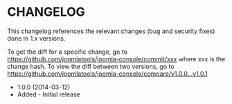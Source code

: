 CHANGELOG
=========

This changelog references the relevant changes (bug and security fixes) done
in 1.x versions.

To get the diff for a specific change, go to https://github.com/joomlatools/joomla-console/commit/xxx where xxx is the change hash.
To view the diff between two versions, go to https://github.com/joomlatools/joomla-console/compare/v1.0.0...v1.0.1

* 1.0.0 (2014-03-12)
 * Added - Initial release